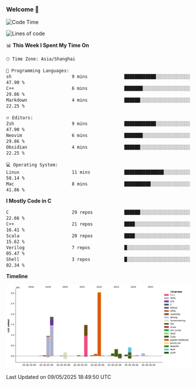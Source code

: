 ### Welcome 👋

<!--START_SECTION:waka-->
![Code Time](http://img.shields.io/badge/Code%20Time-2%2C032%20hrs%2053%20mins-blue)

![Lines of code](https://img.shields.io/badge/From%20Hello%20World%20I%27ve%20Written-8.9%20million%20lines%20of%20code-blue)

📊 **This Week I Spent My Time On** 

```text
🕑︎ Time Zone: Asia/Shanghai

💬 Programming Languages: 
sh                       9 mins              ████████████░░░░░░░░░░░░░   47.90 % 
C++                      6 mins              ███████░░░░░░░░░░░░░░░░░░   29.86 % 
Markdown                 4 mins              ██████░░░░░░░░░░░░░░░░░░░   22.25 % 

🔥 Editors: 
Zsh                      9 mins              ████████████░░░░░░░░░░░░░   47.90 % 
Neovim                   6 mins              ███████░░░░░░░░░░░░░░░░░░   29.86 % 
Obsidian                 4 mins              ██████░░░░░░░░░░░░░░░░░░░   22.25 % 

💻 Operating System: 
Linux                    11 mins             ███████████████░░░░░░░░░░   58.14 % 
Mac                      8 mins              ██████████░░░░░░░░░░░░░░░   41.86 % 
```

**I Mostly Code in C** 

```text
C                        29 repos            ██████░░░░░░░░░░░░░░░░░░░   22.66 % 
C++                      21 repos            ████░░░░░░░░░░░░░░░░░░░░░   16.41 % 
Scala                    20 repos            ████░░░░░░░░░░░░░░░░░░░░░   15.62 % 
Verilog                  7 repos             █░░░░░░░░░░░░░░░░░░░░░░░░   05.47 % 
Shell                    3 repos             █░░░░░░░░░░░░░░░░░░░░░░░░   02.34 % 
```



**Timeline**

![Lines of Code chart](https://raw.githubusercontent.com/Bohan-hu/Bohan-hu/master/assets/bar_graph.png)


 Last Updated on 09/05/2025 18:49:50 UTC
<!--END_SECTION:waka-->



